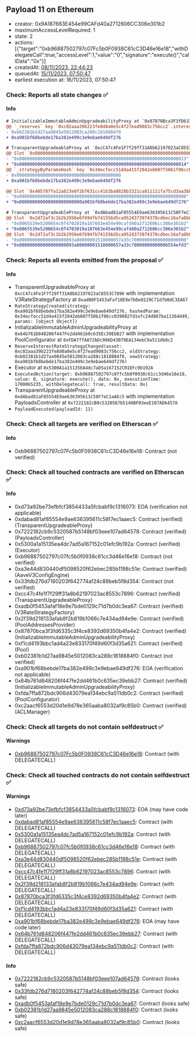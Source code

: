 ## Payload 11 on Ethereum

- creator: 0x9A187663E454e99CAFd40a2712606CC306e301b2
- maximumAccessLevelRequired: 1
- state: 2
- actions: [{"target":"0xb96887502797c07Fc5b0F0938C61cC3D46e16e18","withDelegateCall":true,"accessLevel":1,"value":"0","signature":"execute()","callData":"0x"}]
- createdAt: [08/11/2023, 22:44:23](https://etherscan.io/tx/0x6cb7752e6e6f46b3f9a1b65cec05cc143be317a36c92903045b760b1a22f6459)
- queuedAt: [15/11/2023, 07:50:47](https://etherscan.io/tx/0x2574bc7398db41c15e5ff6918a8b737556d3c73abebaffc4e1e6f3dc9882f509)
- earliest execution at: 16/11/2023, 07:50:47

### Check: Reports all state changes :white_check_mark:

#### Info


```diff
# InitializableImmutableAdminUpgradeabilityProxy at `0x87870Bca3F3fD6335C3F4ce8392D69350B4fA4E2` with implementation Pool at `0xF1Cd4193bbc1aD4a23E833170f49d60f3D35a621`
@@ `_reserves` key `0xc02aaa39b223fe8d0a0e5c4f27ead9083c756cc2`.interestRateStrategyAddress @@
- 0xb02381b1d27aa9845e5012083ca288c1818884f0
+ 0xa901bf68bebde17ba382e499c3e9ebae649df276

```

```diff
# TransparentUpgradeableProxy at `0xcC47c4Fe1F7f29ff31A8b62197023aC8553C7896` with implementation V3RateStrategyFactory at `0xadB0F5453aFaf18E9e7bDe0129C71d7b0dC3EA67`
@@ Slot `0x0000000000000000000000000000000000000000000000000000000000000002` @@
- "0x0000000000000000000000000000000000000000000000000000000000000013"
+ "0x0000000000000000000000000000000000000000000000000000000000000014"
@@ `_strategyByParamsHash` key `0x34ecfecc51d4a415f2042eb607f50b1f06cc039002fd1efc24d887ba11364d49` @@
- 0x0000000000000000000000000000000000000000
+ 0xa901bf68bebde17ba382e499c3e9ebae649df276

@@ Slot `0x405787fa12a823e0f2b7631cc41b3ba8828b3321ca811111fa75cd3aa3bb5ae1` @@
- "0x0000000000000000000000000000000000000000000000000000000000000000"
+ "0x000000000000000000000000a901bf68bebde17ba382e499c3e9ebae649df276"
```

```diff
# TransparentUpgradeableProxy at `0xdAbad81aF85554E9ae636395611C58F7eC1aAEc5` with implementation PayloadsController at `0x7222182cB9c5320587b5148BF03eeE107AD64578`
@@ Slot `0x2d72af3c1b2b2956e6f694fb741556d5ca9524373974378cdbec16afa8b84164` @@
- "0x0065539e5200654c0f4702019a187663e454e99cafd40a2712606cc306e301b2"
+ "0x0065539e5200654c0f4703019a187663e454e99cafd40a2712606cc306e301b2"
@@ Slot `0x2d72af3c1b2b2956e6f694fb741556d5ca9524373974378cdbec16afa8b84165` @@
- "0x000000000000000000093a80000001518000657a33c700000000000000000000"
+ "0x000000000000000000093a80000001518000657a33c70000000000006554efd3"
```


### Check: Reports all events emitted from the proposal :white_check_mark:

#### Info

- TransparentUpgradeableProxy at `0xcC47c4Fe1F7f29ff31A8b62197023aC8553C7896` with implementation V3RateStrategyFactory at `0xadB0F5453aFaf18E9e7bDe0129C71d7b0dC3EA67`
- `RateStrategyCreated(strategy: 0xa901bf68bebde17ba382e499c3e9ebae649df276, hashedParam: 0x34ecfecc51d4a415f2042eb607f50b1f06cc039002fd1efc24d887ba11364d49, params: [object Object])`
- InitializableImmutableAdminUpgradeabilityProxy at `0x64b761D848206f447Fe2dd461b0c635Ec39EbB27` with implementation PoolConfigurator at `0xFDA7ffA872bDc906D43079EA134ebC9a511db0c2`
- `ReserveInterestRateStrategyChanged(asset: 0xc02aaa39b223fe8d0a0e5c4f27ead9083c756cc2, oldStrategy: 0xb02381b1d27aa9845e5012083ca288c1818884f0, newStrategy: 0xa901bf68bebde17ba382e499c3e9ebae649df276)`
- Executor at `0x5300A1a15135EA4dc7aD5a167152C01EFc9b192A`
- `ExecutedAction(target: 0xb96887502797c07fc5b0f0938c61cc3d46e16e18, value: 0, signature: execute(), data: 0x, executionTime: 1700065235, withDelegatecall: true, resultData: 0x)`
- TransparentUpgradeableProxy at `0xdAbad81aF85554E9ae636395611C58F7eC1aAEc5` with implementation PayloadsController at `0x7222182cB9c5320587b5148BF03eeE107AD64578`
- `PayloadExecuted(payloadId: 11)`

### Check: Check all targets are verified on Etherscan :white_check_mark:

#### Info

- 0xb96887502797c07Fc5b0F0938C61cC3D46e16e18: Contract (not verified)

### Check: Check all touched contracts are verified on Etherscan :white_check_mark:

#### Info

- 0xd73a92be73efbfcf3854433a5fcbabf9c1316073: EOA (verification not applicable)
- 0xdabad81af85554e9ae636395611c58f7ec1aaec5: Contract (verified) (TransparentUpgradeableProxy)
- 0x7222182cb9c5320587b5148bf03eee107ad64578: Contract (verified) (PayloadsController)
- 0x5300a1a15135ea4dc7ad5a167152c01efc9b192a: Contract (verified) (Executor)
- 0xb96887502797c07fc5b0f0938c61cc3d46e16e18: Contract (not verified)
- 0xa3e44d830440df5098520f62ebec285b1198c51e: Contract (verified) (AaveV3ConfigEngine)
- 0x33fdb276d7180203f642774af24c88beb5f8d354: Contract (not verified)
- 0xcc47c4fe1f7f29ff31a8b62197023ac8553c7896: Contract (verified) (TransparentUpgradeableProxy)
- 0xadb0f5453afaf18e9e7bde0129c71d7b0dc3ea67: Contract (verified) (V3RateStrategyFactory)
- 0x2f39d218133afab8f2b819b1066c7e434ad94e9e: Contract (verified) (PoolAddressesProvider)
- 0x87870bca3f3fd6335c3f4ce8392d69350b4fa4e2: Contract (verified) (InitializableImmutableAdminUpgradeabilityProxy)
- 0xf1cd4193bbc1ad4a23e833170f49d60f3d35a621: Contract (verified) (Pool)
- 0xb02381b1d27aa9845e5012083ca288c1818884f0: Contract (not verified)
- 0xa901bf68bebde17ba382e499c3e9ebae649df276: EOA (verification not applicable)
- 0x64b761d848206f447fe2dd461b0c635ec39ebb27: Contract (verified) (InitializableImmutableAdminUpgradeabilityProxy)
- 0xfda7ffa872bdc906d43079ea134ebc9a511db0c2: Contract (verified) (PoolConfigurator)
- 0xc2aacf6553d20d1e9d78e365aaba8032af9c85b0: Contract (verified) (ACLManager)

### Check: Check all targets do not contain selfdestruct :white_check_mark:

#### Warnings

- [0xb96887502797c07Fc5b0F0938C61cC3D46e16e18](https://etherscan.io/address/0xb96887502797c07Fc5b0F0938C61cC3D46e16e18): Contract (with DELEGATECALL)

### Check: Check all touched contracts do not contain selfdestruct :white_check_mark:

#### Warnings

- [0xd73a92be73efbfcf3854433a5fcbabf9c1316073](https://etherscan.io/address/0xd73a92be73efbfcf3854433a5fcbabf9c1316073): EOA (may have code later)
- [0xdabad81af85554e9ae636395611c58f7ec1aaec5](https://etherscan.io/address/0xdabad81af85554e9ae636395611c58f7ec1aaec5): Contract (with DELEGATECALL)
- [0x5300a1a15135ea4dc7ad5a167152c01efc9b192a](https://etherscan.io/address/0x5300a1a15135ea4dc7ad5a167152c01efc9b192a): Contract (with DELEGATECALL)
- [0xb96887502797c07fc5b0f0938c61cc3d46e16e18](https://etherscan.io/address/0xb96887502797c07fc5b0f0938c61cc3d46e16e18): Contract (with DELEGATECALL)
- [0xa3e44d830440df5098520f62ebec285b1198c51e](https://etherscan.io/address/0xa3e44d830440df5098520f62ebec285b1198c51e): Contract (with DELEGATECALL)
- [0xcc47c4fe1f7f29ff31a8b62197023ac8553c7896](https://etherscan.io/address/0xcc47c4fe1f7f29ff31a8b62197023ac8553c7896): Contract (with DELEGATECALL)
- [0x2f39d218133afab8f2b819b1066c7e434ad94e9e](https://etherscan.io/address/0x2f39d218133afab8f2b819b1066c7e434ad94e9e): Contract (with DELEGATECALL)
- [0x87870bca3f3fd6335c3f4ce8392d69350b4fa4e2](https://etherscan.io/address/0x87870bca3f3fd6335c3f4ce8392d69350b4fa4e2): Contract (with DELEGATECALL)
- [0xf1cd4193bbc1ad4a23e833170f49d60f3d35a621](https://etherscan.io/address/0xf1cd4193bbc1ad4a23e833170f49d60f3d35a621): Contract (with DELEGATECALL)
- [0xa901bf68bebde17ba382e499c3e9ebae649df276](https://etherscan.io/address/0xa901bf68bebde17ba382e499c3e9ebae649df276): EOA (may have code later)
- [0x64b761d848206f447fe2dd461b0c635ec39ebb27](https://etherscan.io/address/0x64b761d848206f447fe2dd461b0c635ec39ebb27): Contract (with DELEGATECALL)
- [0xfda7ffa872bdc906d43079ea134ebc9a511db0c2](https://etherscan.io/address/0xfda7ffa872bdc906d43079ea134ebc9a511db0c2): Contract (with DELEGATECALL)

#### Info

- [0x7222182cb9c5320587b5148bf03eee107ad64578](https://etherscan.io/address/0x7222182cb9c5320587b5148bf03eee107ad64578): Contract (looks safe)
- [0x33fdb276d7180203f642774af24c88beb5f8d354](https://etherscan.io/address/0x33fdb276d7180203f642774af24c88beb5f8d354): Contract (looks safe)
- [0xadb0f5453afaf18e9e7bde0129c71d7b0dc3ea67](https://etherscan.io/address/0xadb0f5453afaf18e9e7bde0129c71d7b0dc3ea67): Contract (looks safe)
- [0xb02381b1d27aa9845e5012083ca288c1818884f0](https://etherscan.io/address/0xb02381b1d27aa9845e5012083ca288c1818884f0): Contract (looks safe)
- [0xc2aacf6553d20d1e9d78e365aaba8032af9c85b0](https://etherscan.io/address/0xc2aacf6553d20d1e9d78e365aaba8032af9c85b0): Contract (looks safe)

